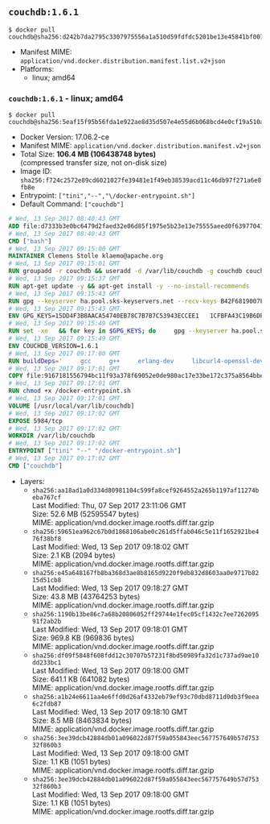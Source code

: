 ## `couchdb:1.6.1`

```console
$ docker pull couchdb@sha256:d242b7da2795c3307975556a1a510d59fdfdc5201be13e45841bf00788f9806c
```

-	Manifest MIME: `application/vnd.docker.distribution.manifest.list.v2+json`
-	Platforms:
	-	linux; amd64

### `couchdb:1.6.1` - linux; amd64

```console
$ docker pull couchdb@sha256:5eaf15f95b56fda1e922ae8d35d507e4e55d6b068bcd4e0cf19a510ac002384e
```

-	Docker Version: 17.06.2-ce
-	Manifest MIME: `application/vnd.docker.distribution.manifest.v2+json`
-	Total Size: **106.4 MB (106438748 bytes)**  
	(compressed transfer size, not on-disk size)
-	Image ID: `sha256:f724c2572e89cd6021027fe39481e1f49eb38539acd11c46db97f271a6e8fb8e`
-	Entrypoint: `["tini","--","\/docker-entrypoint.sh"]`
-	Default Command: `["couchdb"]`

```dockerfile
# Wed, 13 Sep 2017 08:40:43 GMT
ADD file:d7333b3e0bc6479d2faed32e06d85f1975e5b23e13e75555aeed0f639770413b in / 
# Wed, 13 Sep 2017 08:40:43 GMT
CMD ["bash"]
# Wed, 13 Sep 2017 09:15:00 GMT
MAINTAINER Clemens Stolle klaemo@apache.org
# Wed, 13 Sep 2017 09:15:01 GMT
RUN groupadd -r couchdb && useradd -d /var/lib/couchdb -g couchdb couchdb
# Wed, 13 Sep 2017 09:15:37 GMT
RUN apt-get update -y && apt-get install -y --no-install-recommends     ca-certificates     curl     erlang-nox     libicu52     libmozjs185-1.0     libnspr4     libnspr4-0d   && rm -rf /var/lib/apt/lists/*
# Wed, 13 Sep 2017 09:15:43 GMT
RUN gpg --keyserver ha.pool.sks-keyservers.net --recv-keys B42F6819007F00F88E364FD4036A9C25BF357DD4   && curl -o /usr/local/bin/gosu -fSL "https://github.com/tianon/gosu/releases/download/1.7/gosu-$(dpkg --print-architecture)"   && curl -o /usr/local/bin/gosu.asc -fSL "https://github.com/tianon/gosu/releases/download/1.7/gosu-$(dpkg --print-architecture).asc"   && gpg --verify /usr/local/bin/gosu.asc   && rm /usr/local/bin/gosu.asc   && chmod +x /usr/local/bin/gosu   && gpg --keyserver ha.pool.sks-keyservers.net --recv-keys 6380DC428747F6C393FEACA59A84159D7001A4E5   && curl -o /usr/local/bin/tini -fSL "https://github.com/krallin/tini/releases/download/v0.9.0/tini"   && curl -o /usr/local/bin/tini.asc -fSL "https://github.com/krallin/tini/releases/download/v0.9.0/tini.asc"   && gpg --verify /usr/local/bin/tini.asc   && rm /usr/local/bin/tini.asc   && chmod +x /usr/local/bin/tini
# Wed, 13 Sep 2017 09:15:43 GMT
ENV GPG_KEYS=15DD4F3B8AACA54740EB78C7B7B7C53943ECCEE1   1CFBFA43C19B6DF4A0CA3934669C02FFDF3CEBA3   25BBBAC113C1BFD5AA594A4C9F96B92930380381   4BFCA2B99BADC6F9F105BEC9C5E32E2D6B065BFB   5D680346FAA3E51B29DBCB681015F68F9DA248BC   7BCCEB868313DDA925DF1805ECA5BCB7BB9656B0   C3F4DFAEAD621E1C94523AEEC376457E61D50B88   D2B17F9DA23C0A10991AF2E3D9EE01E47852AEE4   E0AF0A194D55C84E4A19A801CDB0C0F904F4EE9B
# Wed, 13 Sep 2017 09:15:49 GMT
RUN set -xe   && for key in $GPG_KEYS; do     gpg --keyserver ha.pool.sks-keyservers.net --recv-keys "$key";   done
# Wed, 13 Sep 2017 09:15:49 GMT
ENV COUCHDB_VERSION=1.6.1
# Wed, 13 Sep 2017 09:17:00 GMT
RUN buildDeps='     gcc     g++     erlang-dev     libcurl4-openssl-dev     libicu-dev     libmozjs185-dev     libnspr4-dev     make   '   && apt-get update && apt-get install -y --no-install-recommends $buildDeps   && curl -fSL http://apache.osuosl.org/couchdb/source/$COUCHDB_VERSION/apache-couchdb-$COUCHDB_VERSION.tar.gz -o couchdb.tar.gz   && curl -fSL https://www.apache.org/dist/couchdb/source/$COUCHDB_VERSION/apache-couchdb-$COUCHDB_VERSION.tar.gz.asc -o couchdb.tar.gz.asc   && gpg --verify couchdb.tar.gz.asc   && mkdir -p /usr/src/couchdb   && tar -xzf couchdb.tar.gz -C /usr/src/couchdb --strip-components=1   && cd /usr/src/couchdb   && ./configure --with-js-lib=/usr/lib --with-js-include=/usr/include/mozjs   && make && make install   && apt-get purge -y --auto-remove $buildDeps   && rm -rf /var/lib/apt/lists/* /usr/src/couchdb /couchdb.tar.gz*   && chown -R couchdb:couchdb     /usr/local/lib/couchdb /usr/local/etc/couchdb     /usr/local/var/lib/couchdb /usr/local/var/log/couchdb /usr/local/var/run/couchdb   && chmod -R g+rw     /usr/local/lib/couchdb /usr/local/etc/couchdb     /usr/local/var/lib/couchdb /usr/local/var/log/couchdb /usr/local/var/run/couchdb   && mkdir -p /var/lib/couchdb   && sed -e 's/^bind_address = .*$/bind_address = 0.0.0.0/' -i /usr/local/etc/couchdb/default.ini   && sed -e 's!/usr/local/var/log/couchdb/couch.log$!/dev/null!' -i /usr/local/etc/couchdb/default.ini
# Wed, 13 Sep 2017 09:17:01 GMT
COPY file:9167181556794bc11f93a378f69052e0de980ac17e33be172c375a8564bbe89a in / 
# Wed, 13 Sep 2017 09:17:01 GMT
RUN chmod +x /docker-entrypoint.sh
# Wed, 13 Sep 2017 09:17:01 GMT
VOLUME [/usr/local/var/lib/couchdb]
# Wed, 13 Sep 2017 09:17:02 GMT
EXPOSE 5984/tcp
# Wed, 13 Sep 2017 09:17:02 GMT
WORKDIR /var/lib/couchdb
# Wed, 13 Sep 2017 09:17:02 GMT
ENTRYPOINT ["tini" "--" "/docker-entrypoint.sh"]
# Wed, 13 Sep 2017 09:17:02 GMT
CMD ["couchdb"]
```

-	Layers:
	-	`sha256:aa18ad1a0d334d80981104c599fa8cef9264552a265b1197af11274beba767cf`  
		Last Modified: Thu, 07 Sep 2017 23:11:06 GMT  
		Size: 52.6 MB (52595547 bytes)  
		MIME: application/vnd.docker.image.rootfs.diff.tar.gzip
	-	`sha256:59651ea962c67b0d1868106abe0c261d5ffab046c5e11f1652921be476f38bf8`  
		Last Modified: Wed, 13 Sep 2017 09:18:02 GMT  
		Size: 2.1 KB (2094 bytes)  
		MIME: application/vnd.docker.image.rootfs.diff.tar.gzip
	-	`sha256:e45a648167fb8ba368d3ae8b8165d9220f9db832d8603aa0e9717b8215d51cb8`  
		Last Modified: Wed, 13 Sep 2017 09:18:27 GMT  
		Size: 43.8 MB (43764253 bytes)  
		MIME: application/vnd.docker.image.rootfs.diff.tar.gzip
	-	`sha256:1190b13be86c7a68b20806052ff29744e1fec05cf1432c7ee726209591f2ab2b`  
		Last Modified: Wed, 13 Sep 2017 09:18:01 GMT  
		Size: 969.8 KB (969836 bytes)  
		MIME: application/vnd.docker.image.rootfs.diff.tar.gzip
	-	`sha256:df09f5848f608fdd12c30707b57231f8bd50989fa32d1c737ad9ae10dd233bc1`  
		Last Modified: Wed, 13 Sep 2017 09:18:00 GMT  
		Size: 641.1 KB (641082 bytes)  
		MIME: application/vnd.docker.image.rootfs.diff.tar.gzip
	-	`sha256:a1b24e6611aa4e6ffd0d26af4332eb79ef93c70dbd8711d0db3f9eea6c2fdb87`  
		Last Modified: Wed, 13 Sep 2017 09:18:10 GMT  
		Size: 8.5 MB (8463834 bytes)  
		MIME: application/vnd.docker.image.rootfs.diff.tar.gzip
	-	`sha256:3ee39dcb42884db01a096022d87f59a055843eec567757649b57d75332f860b3`  
		Last Modified: Wed, 13 Sep 2017 09:18:00 GMT  
		Size: 1.1 KB (1051 bytes)  
		MIME: application/vnd.docker.image.rootfs.diff.tar.gzip
	-	`sha256:3ee39dcb42884db01a096022d87f59a055843eec567757649b57d75332f860b3`  
		Last Modified: Wed, 13 Sep 2017 09:18:00 GMT  
		Size: 1.1 KB (1051 bytes)  
		MIME: application/vnd.docker.image.rootfs.diff.tar.gzip
